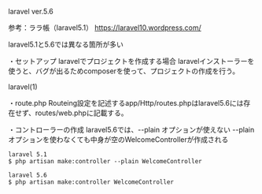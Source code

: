 laravel ver.5.6

参考：ララ帳（laravel5.1）
https://laravel10.wordpress.com/

laravel5.1と5.6では異なる箇所が多い

・セットアップ
  laravelでプロジェクトを作成する場合
  laravelインストーラーを使うと、バグが出るためcomposerを使って、プロジェクトの作成を行う。

laravel(1)

・route.php
  Routeing設定を記述するapp/Http/routes.phpはlaravel5.6には存在せず、routes/web.phpに記載する。

・コントローラーの作成
  laravel5.6では、--plain オプションが使えない
  --plain オプションを使わなくても中身が空のWelcomeControllerが作成される

    laravel 5.1
    $ php artisan make:controller --plain WelcomeController

    laravel 5.6
    $ php artisan make:controller WelcomeController
